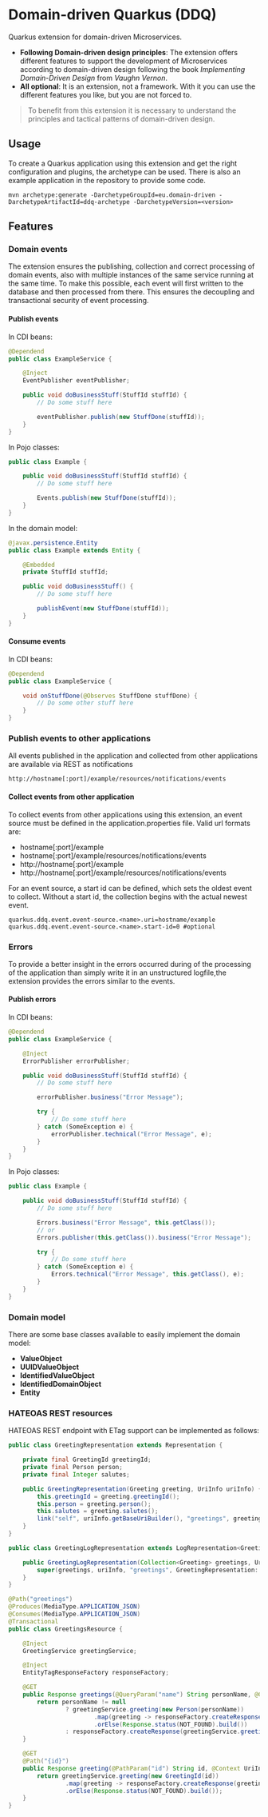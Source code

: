 # Domain-driven Quarkus (DDQ)
Quarkus extension for domain-driven Microservices.

* **Following Domain-driven design principles**: 
The extension offers different features to support the development of Microservices according to domain-driven design
following the book _Implementing Domain-Driven Design_ from _Vaughn Vernon_.
* **All optional**:
It is an extension, not a framework. With it you can use the different features you like, but you are not forced to.

> To benefit from this extension it is necessary to understand the principles and tactical patterns of domain-driven design.

## Usage
To create a Quarkus application using this extension and get the right configuration and plugins, the archetype can be
used. There is also an example application in the repository to provide some code.

    mvn archetype:generate -DarchetypeGroupId=eu.domain-driven -DarchetypeArtifactId=ddq-archetype -DarchetypeVersion=<version>

## Features

### Domain events
The extension ensures the publishing, collection and correct processing of domain events, also with multiple instances
of the same service running at the same time.
To make this possible, each event will first written to the database and then processed from there. This ensures the
decoupling and transactional security of event processing.

#### Publish events
In CDI beans:
```java
@Dependend
public class ExampleService {

    @Inject
    EventPublisher eventPublisher;

    public void doBusinessStuff(StuffId stuffId) {
        // Do some stuff here

        eventPublisher.publish(new StuffDone(stuffId));
    }
}
```
In Pojo classes:
```java
public class Example {

    public void doBusinessStuff(StuffId stuffId) {
        // Do some stuff here

        Events.publish(new StuffDone(stuffId));
    }
}
```
In the domain model:
```java
@javax.persistence.Entity
public class Example extends Entity {

    @Embedded
    private StuffId stuffId;

    public void doBusinessStuff() {
        // Do some stuff here

        publishEvent(new StuffDone(stuffId));
    }
}
```
#### Consume events
In CDI beans:
```java
@Dependend
public class ExampleService {

    void onStuffDone(@Observes StuffDone stuffDone) {
        // Do some other stuff here
    }
}
```

### Publish events to other applications
All events published in the application and collected from other applications are available via REST as notifications

    http://hostname[:port]/example/resources/notifications/events


#### Collect events from other application
To collect events from other applications using this extension, an event source must be defined in the
application.properties file.
Valid url formats are:
* hostname[:port]/example
* hostname[:port]/example/resources/notifications/events
* http://hostname[:port]/example
* http://hostname[:port]/example/resources/notifications/events

For an event source, a start id can be defined, which sets the oldest event to collect. Without a start id, the
collection begins with the actual newest event.

```properties
quarkus.ddq.event.event-source.<name>.uri=hostname/example
quarkus.ddq.event.event-source.<name>.start-id=0 #optional
```

### Errors
To provide a better insight in the errors occurred during of the processing of the application than simply write it in an
unstructured logfile,the extension provides the errors similar to the events.

#### Publish errors
In CDI beans:
```java
@Dependend
public class ExampleService {

    @Inject
    ErrorPublisher errorPublisher;

    public void doBusinessStuff(StuffId stuffId) {
        // Do some stuff here

        errorPublisher.business("Error Message");

        try {
            // Do some stuff here
        } catch (SomeException e) {
            errorPublisher.technical("Error Message", e);
        }
    }
}
```
In Pojo classes:
```java
public class Example {

    public void doBusinessStuff(StuffId stuffId) {
        // Do some stuff here

        Errors.business("Error Message", this.getClass());
        // or
        Errors.publisher(this.getClass()).business("Error Message");

        try {
            // Do some stuff here
        } catch (SomeException e) {
            Errors.technical("Error Message", this.getClass(), e);
        }
    }
}
```

### Domain model
There are some base classes available to easily implement the domain model:
* **ValueObject**
* **UUIDValueObject**
* **IdentifiedValueObject**
* **IdentifiedDomainObject**
* **Entity**

### HATEOAS REST resources
HATEOAS REST endpoint with ETag support can be implemented as follows:
```java
public class GreetingRepresentation extends Representation {

    private final GreetingId greetingId;
    private final Person person;
    private final Integer salutes;

    public GreetingRepresentation(Greeting greeting, UriInfo uriInfo) {
        this.greetingId = greeting.greetingId();
        this.person = greeting.person();
        this.salutes = greeting.salutes();
        link("self", uriInfo.getBaseUriBuilder(), "greetings", greeting.greetingId().id().toString());
    }
}
```
```java
public class GreetingLogRepresentation extends LogRepresentation<Greeting, GreetingRepresentation> {

    public GreetingLogRepresentation(Collection<Greeting> greetings, UriInfo uriInfo) {
        super(greetings, uriInfo, "greetings", GreetingRepresentation::new);
    }
}
```
```java
@Path("greetings")
@Produces(MediaType.APPLICATION_JSON)
@Consumes(MediaType.APPLICATION_JSON)
@Transactional
public class GreetingsResource {

    @Inject
    GreetingService greetingService;

    @Inject
    EntityTagResponseFactory responseFactory;

    @GET
    public Response greetings(@QueryParam("name") String personName, @Context UriInfo uriInfo, @Context Request request) {
        return personName != null
                ? greetingService.greeting(new Person(personName))
                        .map(greeting -> responseFactory.createResponse(Collections.singletonList(greeting), uriInfo, request, GreetingLogRepresentation::new))
                        .orElse(Response.status(NOT_FOUND).build())
                : responseFactory.createResponse(greetingService.greetings(), uriInfo, request, GreetingLogRepresentation::new);
    }

    @GET
    @Path("{id}")
    public Response greeting(@PathParam("id") String id, @Context UriInfo uriInfo, @Context Request request) {
        return greetingService.greeting(new GreetingId(id))
                .map(greeting -> responseFactory.createResponse(greeting, uriInfo, request, GreetingRepresentation::new))
                .orElse(Response.status(NOT_FOUND).build());
    }
}
```
